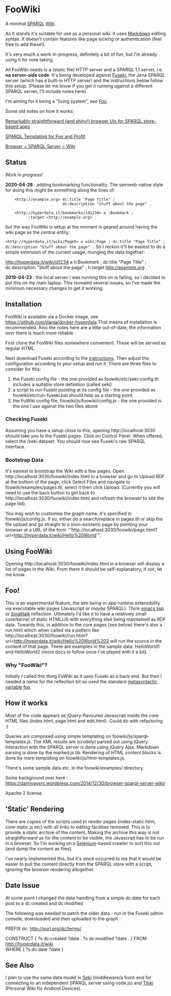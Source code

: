 # FooWiki
A minimal [SPARQL](http://www.w3.org/TR/sparql11-overview/) [Wiki](http://en.wikipedia.org/wiki/Wiki)

As it stands it's suitable for use as a personal wiki. It uses [Markdown](http://en.wikipedia.org/wiki/Markdown) editing syntax. It doesn't contain features like page locking or authentication (feel free to add these!).

It's very much a work-in-progress, definitely a bit of fun, but I'm already using it for note taking.

All FooWiki needs is a (static file) HTTP server and a SPARQL 1.1 server, i.e. **no server-side code**. It's being developed against [Fuseki](http://jena.apache.org/documentation/serving_data/), the Jena SPARQL server (which has a built-in HTTP server) and the instructions below follow this setup. (Please let me know if you get it running against a different SPARQL server, I'll include notes here).

I'm aiming for it being a "living system", see [Foo](#Foo).

Some old notes on how it works:

[Remarkably straightforward (and shiny!) browser UIs for SPARQL store-based apps](https://dannyayers.wordpress.com/2014/07/07/remarkably-straightforward-and-shiny-browser-uis-for-sparql-store-based-apps/)

[SPARQL Templating for Fun and Profit](https://dannyayers.wordpress.com/2015/10/01/sparql-templating-for-fun-and-profit/)

[Browser + SPARQL Server = Wiki](https://dannyayers.wordpress.com/2014/12/30/browser-sparql-server-wiki/)


## Status

*Work in progress!*

**2020-04-28** : adding bookmarking functionality. The semweb-native style for doing this might be something along the lines of:

```
    <http://example.org> dc:title "Page Title" ;
                         dc:description "Stuff about the page" .

    <http://hyperdata.it/bookmarks/id1234> a :Bookmark ;
          :target <http://example.org> .
```      

*but* the way FooWiki is setup at the moment is geared around having the wiki page as the central entity.

`
<http://hyperdata.it/wiki/PageX> a wiki:Page ;
                    dc:title "Page Title" ;
                    dc:description "Stuff about the page" .
`
So I reckon it'll be easiest to do a simple extension of the current usage, munging the data together:

<http://hyperdata.it/wiki/id1234> a h:Bookmark ;
                    dc:title "Page Title" ;
                    dc:description "Stuff about the page" ;
                    h:target  <http://example.org> .
`

**2019-04-23** : the local server I was running this on is failing, so I decided to put this on my main laptop. This revealed several issues, so I've made the minimum necessary changes to get it working.

## Installation

FooWiki is available via a Docker image, see https://github.com/danja/docker-hyperdata
That means of installation is recommended.
Also the notes here are a little out-of-date, the information over there is much more reliable.

First clone the FooWiki files somewhere convenient. These will be served as regular HTML.

Next download Fuseki according to the [instructions](http://jena.apache.org/documentation/serving_data/). Then adjust the configuration according to your setup and run it. There are three files to consider for this:

1. the Fuseki config file - the one provided as foowiki/etc/seki-config.ttl includes a suitable store definition (called seki)
2. a script to run Fuseki pointing at its config file - the one provided as foowiki/etc/run-fuseki.bat should help as a starting point
3. the FuWiki config file, foowiki/js/foowiki/config.js - the one provided is the one I use against the two files above



### Checking Fuseki
Assuming you have a setup close to this, opening http://localhost:3030 should take you to the Fuseki pages. Click on Control Panel. When offered, select the /seki dataset. You should now see Fuseki's raw SPARQL interface.

### Bootstrap Data
It's easiest to bootstrap the Wiki with a few pages. Open http://localhost:3030/foowiki/index.html in a browser and go to Upload RDF at the bottom of the page, click Select Files and navigate to foowiki/examples/pages.ttl, select it then click Upload. (Currently you will need to use the back button to get back to http://localhost:3030/foowiki/index.html and refresh the browser to see the page list).

You may wish to customise the graph name, it's specified in foowiki/js/config.js. If so, either do a search/replace in pages.ttl or skip the file upload and go straight to a (non-existent) page by pointing your browser at a URL of the form '''http://localhost:3030/foowiki/page.html?uri=http://hyperdata.it/wiki/Hello%20World'''.

## Using FooWiki
Opening http://localhost:3030/foowiki/index.html in a browser will display a list of pages in the Wiki. From there it should be self-explanatory, if not, let me know.

## Foo!
This is an experimental feature, the aim being in-app runtime extensibility via executable wiki pages (Javascript or *maybe* SPARQL). Think [emacs lisp](http://en.wikipedia.org/wiki/Emacs_Lisp) or [Smalltalk](http://en.wikipedia.org/wiki/Smalltalk#reflection) reflection. Ultimately I'd like it to have a relatively small core/kernel of static HTML/JS with everything else being maintained as RDF data.
Towards this, in addition to the core pages (see below) there's also a run.html which when called via a pattern like http://localhost:3030/foowiki/run.html?uri=http://hyperdata.it/wiki/Hello%20World%202 will run the source in the content of that page. There are examples in the sample data: HelloWorld1 and HelloWorld2 (more docs to follow once I've played with it a bit).

### Why "FooWiki"?
Initially I called this thing FuWiki as it uses Fuseki as a back end. But then I needed a name for the reflection bit so used the standard [metasyntactic variable](https://en.wikipedia.org/wiki/Metasyntactic_variable) [foo](https://en.wikipedia.org/wiki/Foo).

## How it works
Most of the code appears as jQuery-flavoured Javascript inside the core HTML files (index.html, page.html and edit.html). Could do with refactoring :)

Queries are composed using simple templating on foowiki/js/sparql-templates.js. The XML results are (crudely) parsed out using jQuery. Interaction with the SPARQL server is done using jQuery Ajax. Markdown parsing is done by the marked.js lib. Rendering of HTML content blocks is done by more templating on foowiki/js/html-templates.js.

There's some sample data etc. in the foowiki/examples/ directory.

Some background over here : https://dannyayers.wordpress.com/2014/12/30/browser-sparql-server-wiki/

Apache 2 license.

## 'Static' Rendering
There are copies of the scripts used to render pages (index-static.html, core-static.js etc) with all links to editing facilities removed. This is to provide a static archive of the content. Making the archive this way is not straightforward as for the content to be visible, the Javascript has to be run in a browser. So I'm working on a [Selenium](http://www.seleniumhq.org/)-based crawler to sort this out (and dump the content as files).

I've nearly implemented this, but it's since occurred to me that it would be easier to pull the content directly from the SPARQL store with a script, ignoring the browser rendering altogether.  

## Date Issue
At some point I changed the date handling from a simple dc:date for each post to a dc:created and dc:modified

The following was needed to patch the older data - run in the Fuseki admin console, downloaded and then uploaded to the graph :

PREFIX dc: <http://purl.org/dc/terms/>   

CONSTRUCT {
    ?s  dc:created ?date .
    ?s  dc:modified ?date .
}
FROM <http://hyperdata.it/wiki>  
WHERE {
    ?s dc:date ?date
}

## See Also
I plan to use the same data model in [Seki](https://github.com/danja/seki) (middleware/a front-end for connecting to an independent SPARQL server using node.js) and [Thiki](https://github.com/danja/thiki) (Personal Wiki for Android Devices).
